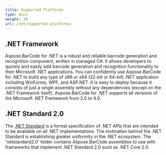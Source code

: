 ```yaml
---
title: Supported Platforms
type: docs
weight: 30
url: /net/supported-platforms/
---
```


## **.NET Framework**
Aspose.BarCode for .NET is a robust and reliable barcode generation and recognition component, written in managed C#. It allows developers to quickly and easily add barcode generation and recognition functionality to their Microsoft .NET applications. You can confidently use Aspose.BarCode for .NET to build any type of x86 or x64 (32-bit or 64-bit) .NET application including WinForms, WPF, and ASP.NET. It is easy to deploy because it consists of just a single assembly without any dependencies (except on the .NET Framework itself). Aspose.BarCode for .NET supports all versions of the Microsoft .NET Framework from 2.0 to 4.0.
## **.NET Standard 2.0**
The [.NET Standard](https://docs.microsoft.com/en-us/dotnet/standard/net-standard) is a formal specification of .NET APIs that are intended to be available on all .NET implementations. The motivation behind the .NET Standard is establishing greater uniformity in the .NET ecosystem. The 'netstandard2.0' folder contains Aspose.BarCode assemblies to use with frameworks that implement .NET Standard 2.0 such as .NET Core 2.0.
